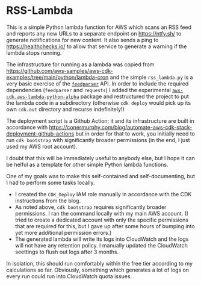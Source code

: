 # RSS-Lambda

This is a simple Python lambda function for AWS
which scans an RSS feed and reports any new URLs
to a separate endpoint on https://ntfy.sh/
to generate notifications for new content.
It also sends a ping to https://healthchecks.io/
to allow that service to generate a warning if the lambda stops running.

The infrastructure for running as a lambda was copied from
https://github.com/aws-samples/aws-cdk-examples/tree/main/python/lambda-cron
and the simple `rss_lambda.py` is a very basic exercise of
the [`feedparser`](https://pypi.org/project/feedparser/) API.
In order to include the required dependencies (`feedparser` and `requests`)
I added the experimental
[`aws-cdk.aws-lambda-python-alpha`][1] package
and restructured the project to put the lambda code in a subdirectory
(otherwise `cdk deploy` would pick up its own `cdk.out` directory
and recurse indefinitely!)

  [1]: https://pypi.org/project/aws-cdk.aws-lambda-python-alpha/

The deployment script is a Github Action;
it and its infrastructure are built in accordance with
https://conermurphy.com/blog/automate-aws-cdk-stack-deployment-github-actions
but in order for that to work, you initially need to run `cdk bootstrap`
with significantly broader permissions
(in the end, I just used my AWS root account).

I doubt that this will be immediately useful to anybody else,
but I hope it can be helful as a template for other simple
Python lambda functions.

One of my goals was to make this self-contained and self-documenting,
but I had to perform some tasks locally.

* I created the `CDK_Deploy` IAM role manually in accordance with
  the CDK instructions from the blog.
* As noted above, `cdk bootstrap` requires significantly broader permissions.
  I ran the command locally with my main AWS account.
  (I tried to create a dedicated account with only the specific permissions
  that are required for this, but I gave up after some hours of bumping into
  yet more additional permission errors.)
* The generated lambda will write its logs into CloudWatch
  and the logs will not have any retention policy.
  I manually updated the CloudWatch seettings
  to flush out logs after 3 months.

In isolation, this should run comfortably within the free tier
according to my calculations so far.
Obviously, something which generates a lot of logs on every run
could run into CloudWatch quota issues.
